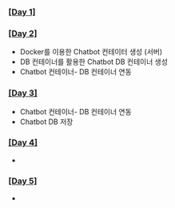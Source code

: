 ### [[Day 1]](./Day1)


### [[Day 2]](./Day2)
- Docker를 이용한 Chatbot 컨테이터 생성 (서버)
- DB 컨테이너를 활용한 Chatbot DB 컨테이너 생성
- Chatbot 컨테이너- DB 컨테이너 연동

### [[Day 3]](./Day3)
- Chatbot 컨테이너- DB 컨테이너 연동
- Chatbot DB 저장

### [[Day 4]](./Day4)
- 

### [[Day 5]](./Day5)
- 
